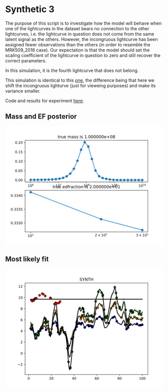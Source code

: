 # Synthetic 3

The purpose of this script is to investigate how the model will behave when one of the lightcurves in the dataset bears no connection to the other lightcurves, i.e. the lightcurve in question does not come from the same latent signal as the others.
However, the incongruous lightcurve has been assigned fewer observations than the others (in order to resemble the MRK509_2016 case).
Our expectation is that the model should set the scaling coefficient of the lightcurve in question to zero and still recover the correct parameters.

In this simulation, it is the fourth lightcurve that does not belong.

This simulation is identical to this [one](Synthetic2.md), the difference being that here we shift the incongruous lighturve (just for vieweing purposes) and make its variance smaller.


Code and results for experiment [here](Synthetics/Experiment3/).

## Mass and EF posterior

![Synth1_posterior_mass](Synthetics/Experiment3/posteriors.svg)


## Most likely fit

![Synth1 best_model_fit](Synthetics/Experiment3/bestfit.svg)

